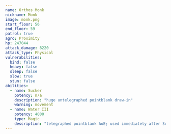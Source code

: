 ```yaml
---
name: Orthos Monk
nickname: Monk
image: monk.png
start_floor: 56
end_floor: 59
patrol: true
agro: Proximity
hp: 247044
attack_damage: 8220
attack_type: Physical
vulnerabilities:
  bind: false
  heavy: false
  sleep: false
  slow: true
  stun: false
abilities:
  - name: Sucker
    potency: n/a
    description: "huge untelegraphed pointblank draw-in"
    warning: movement
  - name: Water III
    potency: 4000
    type: Magic
    description: "telegraphed pointblank AoE; used immediately after Sucker"
---
```


